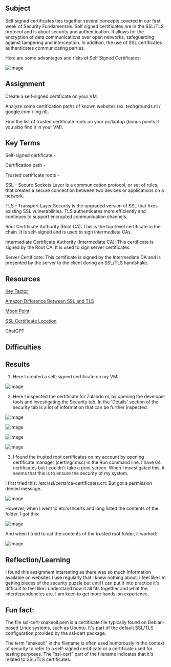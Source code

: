 ##  Subject
Self signed certificates ties together several concepts covered in our first week of Security Fundamentals.  Self signed certificates are in the SSL/TLS protocol and is about security and authentication. It allows for the encryption of data communications over open networks, safeguarding against tampering and interception.  In addition, the use of SSL certificates authenticates communicating parties.  

Here are some advantages and risks of Self Signed Certificates:

![image](https://github.com/techgrounds/cloud-assignments-E28MS/assets/151161141/ed8d280c-e1d5-4c2e-8f2b-1744b2bdd97f)


##  Assignment

Create a self-signed certificate on your VM.

Analyze some certification paths of known websites (ex. techgrounds.nl / google.com / ing.nl).

Find the list of trusted certificate roots on your pc/laptop (bonus points if you also find it in your VM).

##  Key Terms

Self-signed certificate - 

Certification path - 

Trusted certificate roots - 

SSL -  Secure Sockets Layer is a communication protocol, or set of rules, that creates a secure connection between two devices or applications on a network. 

TLS -  Transport Layer Security is the upgraded version of SSL that fixes existing SSL vulnerabilities. TLS authenticates more efficiently and continues to support encrypted communication channels.

Root Certificate Authority (Root CA): This is the top-level certificate in the chain. It is self-signed and is used to sign intermediate CAs.

Intermediate Certificate Authority (Intermediate CA): This certificate is signed by the Root CA. It is used to sign server certificates.

Server Certificate: This certificate is signed by the Intermediate CA and is presented by the server to the client during an SSL/TLS handshake.



##  Resources

[Key Factor](https://www.keyfactor.com/blog/self-signed-certificate-risks/)

[Amazon Difference Between SSL and TLS](https://aws.amazon.com/compare/the-difference-between-ssl-and-tls/#:~:text=SSL%20is%20technology%20your%20applications,that%20fixes%20existing%20SSL%20vulnerabilities.)

[Moon Point](https://support.moonpoint.com/os/windows/certificates/trusted_root.php)

[SSL Certificate Location](https://serverfault.com/questions/62496/ssl-certificate-location-on-unix-linux)

ChatGPT



##  Difficulties

##  Results

1.  Here I created a self-signed certificate on my VM:  

![image](https://github.com/techgrounds/cloud-assignments-E28MS/assets/151161141/ed843398-2ed0-48eb-a268-3e3a2a7ad699)

2.  Here I inspected the certificate for Zalando.nl, by opening the developer tools and investigating the Security tab.  In the 'Details' section of the security tab is a lot of information that can be further inspected.

   ![image](https://github.com/techgrounds/cloud-assignments-E28MS/assets/151161141/6be55b2d-64b6-47b5-aac6-9abc7ccc458c)
   

   ![image](https://github.com/techgrounds/cloud-assignments-E28MS/assets/151161141/3b8c0ebb-c0ed-4ec1-a09a-4838f2ab0217)
   

   ![image](https://github.com/techgrounds/cloud-assignments-E28MS/assets/151161141/0b18f73e-a2c0-4ab5-b958-b3fea9910609)

   
   ![image](https://github.com/techgrounds/cloud-assignments-E28MS/assets/151161141/3b5b60f2-1938-40a9-b4fe-63f4524873b7)

3.  I found the trusted root certificates on my account by opening certificate manager (certmgr.msc) in the Run command line.  I have 64 certificates but I couldn't take a print screen. When I investigated this, it seems that this is to ensure the security of my system.

I first tried this: /etc/ssl/certs/ca-certificates.crt:   But got a permission denied message.


![image](https://github.com/techgrounds/cloud-assignments-E28MS/assets/151161141/072ac071-88f8-47d8-9b46-bc16e1009faf)



However, when I went to etc/ssl/certs and long listed the contents of the folder, I got this:

![image](https://github.com/techgrounds/cloud-assignments-E28MS/assets/151161141/c31eb91f-a088-4f8b-86a0-b40472cd3a28)

And when I tried to cat the contents of the trusted root folder, it worked:

![image](https://github.com/techgrounds/cloud-assignments-E28MS/assets/151161141/af4edcb3-e9ab-4f7d-8b0d-d536d00f40b5)


##  Reflection/Learning
I found this assignment interesting as there was so much information available on websites I use regularly that I knew nothing about.  I feel like I'm getting pieces of the security puzzle but until I can put it into practice it's difficult to feel like I understand how it all fits together and what the interdependencies are.  I am keen to get more hands-on experience.


##  Fun fact:

The file ssl-cert-snakeoil.pem is a certificate file typically found on Debian-based Linux systems, such as Ubuntu. It's part of the default SSL/TLS configuration provided by the ssl-cert package.


The term "snakeoil" in the filename is often used humorously in the context of security to refer to a self-signed certificate or a certificate used for testing purposes. The "ssl-cert" part of the filename indicates that it's related to SSL/TLS certificates.
